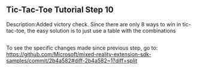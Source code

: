 ## Tic-Tac-Toe Tutorial Step 10 
Description:Added victory check. Since there are only 8 ways to win in tic-tac-toe, the easy solution is to just use a table with the combinations
##
To see the specific changes made since previous step, go to:
https://github.com/Microsoft/mixed-reality-extension-sdk-samples/commit/2b4a582#diff-2b4a582~1?diff=split
